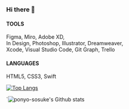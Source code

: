 ### Hi there 👋

<!--
**ponyo-sosuke/ponyo-sosuke** is a ✨ _special_ ✨ repository because its `README.md` (this file) appears on your GitHub profile.

Here are some ideas to get you started:

- 🔭 I’m currently working on UI UX design
- 🌱 I’m currently learning development (front-end)
- 👯 I’m looking to collaborate on ...
- 🤔 I’m looking for help with ...
- 💬 Ask me about ...
- 📫 How to reach me: ...
- 😄 Pronouns: ... wellness
- ⚡ Fun fact: ... 
-->

#### TOOLS
Figma, Miro, Adobe XD, <br>In Design, Photoshop, Illustrator, Dreamweaver, <br>Xcode, Visual Studio Code, Git Graph, Trello<br>

#### LANGUAGES
HTML5, CSS3, Swift<br>

[![Top Langs](https://github-readme-stats.vercel.app/api/top-langs/?username=ponyo-sosuke&layout=compact&theme=yeblu)](https://github.com/ponyo-sosuke)

<!-- [![Carte ReadMe](https://github-readme-stats.vercel.app/api/pin/?username=ponyo-sosuke&repo=portfolio&theme=yeblu)](https://github.com/ponyo-sosuke/portfolio) -->
`![ponyo-sosuke's Github stats](https://github-readme-stats.vercel.app/api?username=ponyo-sosuke&show_icons=true&theme=yeblu)
